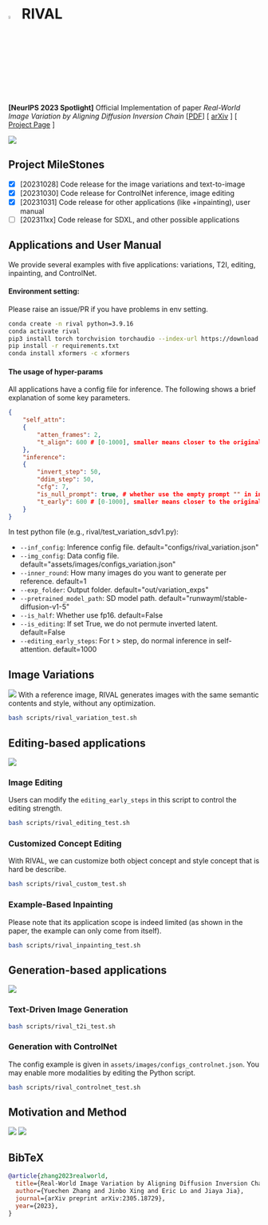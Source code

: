 # <img src="assets/favicon.png" width="4%"> RIVAL
**[NeurIPS 2023 Spotlight]** Official Implementation of paper *Real-World Image Variation by Aligning Diffusion Inversion Chain*
[[PDF](assets/rival_paper.pdf)] [ [arXiv](https://arxiv.org/abs/2305.18729) ] [ [Project Page](https://rival-diff.github.io/) ]

![](assets/free_generation.png)

## Project MileStones
- [x] [20231028] Code release for the image variations and text-to-image
- [x] [20231030] Code release for ControlNet inference, image editing
- [x] [20231031] Code release for other applications (like +inpainting), user manual
- [ ] [202311xx] Code release for SDXL, and other possible applications

## Applications and User Manual
We provide several examples with five applications: variations, T2I, editing, inpainting, and ControlNet.
#### Environment setting:
Please raise an issue/PR if you have problems in env setting.
```bash
conda create -n rival python=3.9.16
conda activate rival
pip3 install torch torchvision torchaudio --index-url https://download.pytorch.org/whl/cu118
pip install -r requirements.txt
conda install xformers -c xformers
```
#### The usage of hyper-params
All applications have a config file for inference. The following shows a brief explanation of some key parameters.
```json
{
    "self_attn":
    {
        "atten_frames": 2,
        "t_align": 600 # [0-1000], smaller means closer to the original image (semantically).
    },
    "inference":
    {
        "invert_step": 50,
        "ddim_step": 50,
        "cfg": 7,
        "is_null_prompt": true, # whether use the empty prompt "" in inversion.
        "t_early": 600 # [0-1000], smaller means closer to the original image (low-level color distribution).
    }
}
```
In test python file (e.g., rival/test_variation_sdv1.py):

- `--inf_config`: Inference config file. default="configs/rival_variation.json"
- `--img_config`: Data config file. default="assets/images/configs_variation.json"
- `--inner_round`: How many images do you want to generate per reference. default=1
- `--exp_folder`: Output folder. default="out/variation_exps"
- `--pretrained_model_path`: SD model path. default="runwayml/stable-diffusion-v1-5"
- `--is_half`: Whether use fp16.  default=False
- `--is_editing`: If set True, we do not permute inverted latent. default=False
- `--editing_early_steps`: For t > step, do normal inference in self-attention. default=1000

## Image Variations
![](assets/variation.png)
With a reference image, RIVAL generates images with the same semantic contents and style, without any optimization.
```bash
bash scripts/rival_variation_test.sh
```

## Editing-based applications
![](assets/editing.png)
### Image Editing
Users can modify the `editing_early_steps` in this script to control the editing strength.
```bash
bash scripts/rival_editing_test.sh
```

### Customized Concept Editing
With RIVAL, we can customize both object concept and style concept that is hard be describe.
```bash
bash scripts/rival_custom_test.sh
```

### Example-Based Inpainting
Please note that its application scope is indeed limited (as shown in the paper, the example can only come from itself).
```bash
bash scripts/rival_inpainting_test.sh
```

## Generation-based applications
![](assets/transfer.png)
### Text-Driven Image Generation
```bash
bash scripts/rival_t2i_test.sh
```

### Generation with ControlNet
The config example is given in `assets/images/configs_controlnet.json`. You may enable more modalities by editing the Python script.
```bash
bash scripts/rival_controlnet_test.sh
```

## Motivation and Method
![](assets/method.png)
![](assets/method_2.png)

## BibTeX
```bibtex
@article{zhang2023realworld,
  title={Real-World Image Variation by Aligning Diffusion Inversion Chain}, 
  author={Yuechen Zhang and Jinbo Xing and Eric Lo and Jiaya Jia},
  journal={arXiv preprint arXiv:2305.18729},
  year={2023},
}
```

